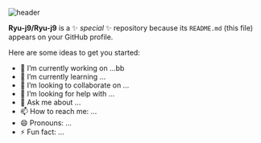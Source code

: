 ![header](https://capsule-render.vercel.app/api?type=rounded&color=0:FF9A8B,100:87CDFA&height=200&section=header&text=Ryu's%20GitHub&fontSize=50&animation=scaleIn)

**Ryu-j9/Ryu-j9** is a ✨ _special_ ✨ repository because its `README.md` (this file) appears on your GitHub profile.

Here are some ideas to get you started:

- 🔭 I’m currently working on ...bb
- 🌱 I’m currently learning ...
- 👯 I’m looking to collaborate on ...
- 🤔 I’m looking for help with ...
- 💬 Ask me about ...
- 📫 How to reach me: ...
- 😄 Pronouns: ... 
- ⚡ Fun fact: ...

